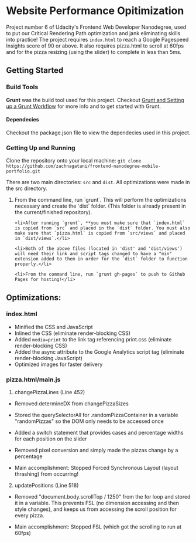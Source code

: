 # Website Performance Opitimization

Project number 6 of Udacity's Frontend Web Developer Nanodegree, used to put our Critical Rendering Path optimization and jank eliminating skills into practice! The project requires `index.html` to reach a Google Pagespeed Insights score of 90 or above. It also requires pizza.html to scroll at 60fps and for the pizza resizing (using the slider) to complete in less than 5ms.

## Getting Started

### Build Tools

**Grunt** was the build tool used for this project. Checkout <a href="https://discussions.udacity.com/t/grunt-and-setting-up-a-grunt-workflow-intermediate/21984">Grunt and Setting up a Grunt Workflow</a> for more info and to get started with Grunt.

#### Dependecies

Checkout the package.json file to view the dependecies used in this project.

### Getting Up and Running

Clone the repository onto your local machine: `git clone https://github.com/zachnagatani/frontend-nanodegree-mobile-portfolio.git`

There are two main directories: `src` and `dist`. All optimizations were made in the src directory.

<ol>
	<li>From the command line, run `grunt`. This will perform the optimizations necessary and create the `dist` folder. (This folder is already present in the current/finished repository).</li>

	<li>After running `grunt`, **you must make sure that `index.html` is copied from `src` and placed in the `dist` folder. You must also make sure that `pizza.html` is copied from `src/views` and placed in `dist/views`.</li>

	<li>Both of the above files (located in 'dist' and 'dist/views') will need their link and script tags changed to have a "min" extension added to them in order for the `dist` folder to function properly.</li>

	<li>From the command line, run `grunt gh-pages` to push to Github Pages for hosting!</li>
</ol>

## Optimizations:

### index.html

- Minified the CSS and JavaScript
- Inlined the CSS (eliminate render-blocking CSS)
- Added `media=print` to the link tag referencing print.css (eliminate render-blocking CSS)
- Added the async attribute to the Google Analytics script tag (eliminate render-blocking JavaScript)
- Optimized images for faster delivery

### pizza.html/main.js


1. changePizzaLines (Line 452)

- Removed determineDX from changePizzaSizes

- Stored the querySelectorAll for .randomPizzaContainer in a variable "randomPizzas" so the DOM
only needs to be accessed once

- Added a switch statement that provides cases and percentage widths for each position on the
slider

- Removed pixel conversion and simply made the pizzas change by a percentage

- Main accomplishment: Stopped Forced Synchronous Layout (layout thrashing) from occurring!

2. updatePositions (Line 518)

- Removed "document.body.scrollTop / 1250" from the for loop and stored it in a variable. This
prevents FSL (no dimension accessing and then style changes), and keeps us from accessing the
scroll position for every pizza.

- Main accomplishment: Stopped FSL (which got the scrolling to run at 60fps)